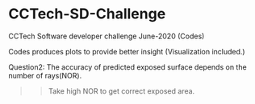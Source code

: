 # CCTech-SD-Challenge
CCTech Software developer challenge June-2020 (Codes)

Codes produces plots to provide better insight (Visualization included.)

Question2:
The accuracy of predicted exposed surface depends on the number of rays(NOR).
>> Take high NOR to get correct exposed area.
